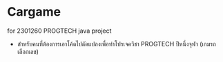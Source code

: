 # Cargame
for 2301260 PROGTECH java project
- สำหรับคนที่ต้องการเอาโค้ดไปดัดแปลงเพื่อทำโปรเจควิชา PROGTECH ปีหนึ่งจุฬา (เกมรถเลือกเลข)
